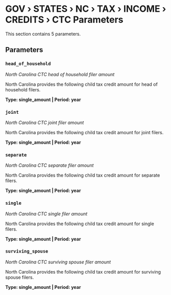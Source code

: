 # GOV › STATES › NC › TAX › INCOME › CREDITS › CTC Parameters

This section contains 5 parameters.

## Parameters

### `head_of_household`
*North Carolina CTC head of household filer amount*

North Carolina provides the following child tax credit amount for head of household filers.

**Type: single_amount | Period: year**


### `joint`
*North Carolina CTC joint filer amount*

North Carolina provides the following child tax credit amount for joint filers.

**Type: single_amount | Period: year**


### `separate`
*North Carolina CTC separate filer amount*

North Carolina provides the following child tax credit amount for separate filers.

**Type: single_amount | Period: year**


### `single`
*North Carolina CTC single filer amount*

North Carolina provides the following child tax credit amount for single filers.

**Type: single_amount | Period: year**


### `surviving_spouse`
*North Carolina CTC surviving spouse filer amount*

North Carolina provides the following child tax credit amount for surviving spouse filers.

**Type: single_amount | Period: year**

